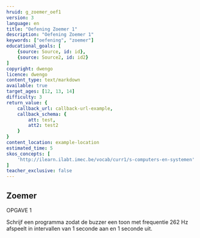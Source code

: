 ```yaml
---
hruid: g_zoemer_oef1
version: 3
language: en
title: "Oefening Zoemer 1"
description: "Oefening Zoemer 1"
keywords: ["oefening", "zoemer"]
educational_goals: [
    {source: Source, id: id}, 
    {source: Source2, id: id2}
]
copyright: dwengo
licence: dwengo
content_type: text/markdown
available: true
target_ages: [12, 13, 14]
difficulty: 3
return_value: {
    callback_url: callback-url-example,
    callback_schema: {
        att: test,
        att2: test2
    }
}
content_location: example-location
estimated_time: 5
skos_concepts: [
    'http://ilearn.ilabt.imec.be/vocab/curr1/s-computers-en-systemen'
]
teacher_exclusive: false
---
```

## Zoemer

OPGAVE 1  

Schrijf een programma zodat de buzzer een toon met frequentie 262 Hz afspeelt in intervallen van 1 seconde aan en 1 seconde uit.